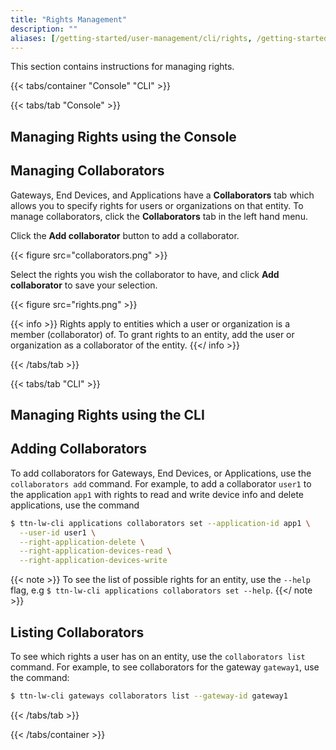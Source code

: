 ```yaml
---
title: "Rights Management"
description: ""
aliases: [/getting-started/user-management/cli/rights, /getting-started/user-management/console/rights]
---
```


This section contains instructions for managing rights.

<!--more-->

{{< tabs/container "Console" "CLI" >}}

{{< tabs/tab "Console" >}}

## Managing Rights using the Console

## Managing Collaborators

Gateways, End Devices, and Applications have a **Collaborators** tab which allows you to specify rights for users or organizations on that entity. To manage collaborators, click the **Collaborators** tab in the left hand menu.

Click the **Add collaborator** button to add a collaborator.

{{< figure src="collaborators.png" >}}

Select the rights you wish the collaborator to have, and click **Add collaborator** to save your selection.

{{< figure src="rights.png" >}}

{{< info >}} Rights apply to entities which a user or organization is a member (collaborator) of. To grant rights to an entity, add the user or organization as a collaborator of the entity. {{</ info >}}

{{< /tabs/tab >}}

{{< tabs/tab "CLI" >}}

## Managing Rights using the CLI

## Adding Collaborators

To add collaborators for Gateways, End Devices, or Applications, use the `collaborators add` command. For example, to add a collaborator `user1` to the application `app1` with rights to read and write device info and delete applications, use the command

```bash
$ ttn-lw-cli applications collaborators set --application-id app1 \
  --user-id user1 \
  --right-application-delete \
  --right-application-devices-read \
  --right-application-devices-write
```

{{< note >}} To see the list of possible rights for an entity, use the `--help` flag, e.g `$ ttn-lw-cli applications collaborators set --help`. {{</ note >}}

## Listing Collaborators

To see which rights a user has on an entity, use the `collaborators list` command. For example, to see collaborators for the gateway `gateway1`, use the command:

```bash
$ ttn-lw-cli gateways collaborators list --gateway-id gateway1
```

{{< /tabs/tab >}}

{{< /tabs/container >}}
